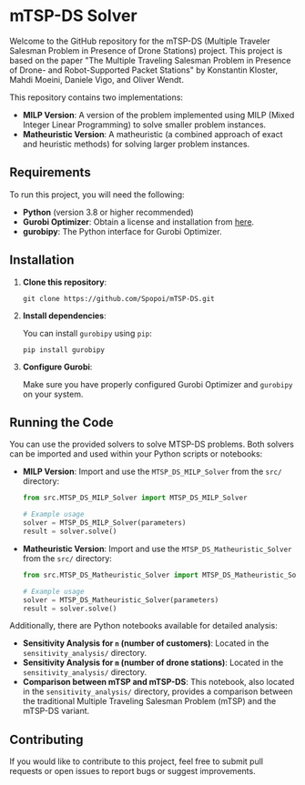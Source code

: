 # mTSP-DS Solver

Welcome to the GitHub repository for the mTSP-DS (Multiple Traveler Salesman Problem in Presence of Drone Stations) project. This project is based on the paper "The Multiple Traveling Salesman Problem in Presence of Drone- and Robot-Supported Packet Stations" by Konstantin Kloster, Mahdi Moeini, Daniele Vigo, and Oliver Wendt.

This repository contains two implementations:

- **MILP Version**: A version of the problem implemented using MILP (Mixed Integer Linear Programming) to solve smaller problem instances.
- **Matheuristic Version**: A matheuristic (a combined approach of exact and heuristic methods) for solving larger problem instances.

## Requirements

To run this project, you will need the following:

- **Python** (version 3.8 or higher recommended)
- **Gurobi Optimizer**: Obtain a license and installation from [here](https://www.gurobi.com/downloads/).
- **gurobipy**: The Python interface for Gurobi Optimizer.

## Installation

1. **Clone this repository**:

    ```shell
    git clone https://github.com/Spopoi/mTSP-DS.git
    ```

2. **Install dependencies**:

    You can install `gurobipy` using `pip`:

    ```shell
    pip install gurobipy
    ```

3. **Configure Gurobi**:

    Make sure you have properly configured Gurobi Optimizer and `gurobipy` on your system.

## Running the Code

You can use the provided solvers to solve MTSP-DS problems. Both solvers can be imported and used within your Python scripts or notebooks:

- **MILP Version**: Import and use the `MTSP_DS_MILP_Solver` from the `src/` directory:

    ```python
    from src.MTSP_DS_MILP_Solver import MTSP_DS_MILP_Solver

    # Example usage
    solver = MTSP_DS_MILP_Solver(parameters)
    result = solver.solve()
    ```

- **Matheuristic Version**: Import and use the `MTSP_DS_Matheuristic_Solver` from the `src/` directory:

    ```python
    from src.MTSP_DS_Matheuristic_Solver import MTSP_DS_Matheuristic_Solver

    # Example usage
    solver = MTSP_DS_Matheuristic_Solver(parameters)
    result = solver.solve()
    ```
Additionally, there are Python notebooks available for detailed analysis:

- **Sensitivity Analysis for `n` (number of customers)**: Located in the `sensitivity_analysis/` directory.
- **Sensitivity Analysis for `m` (number of drone stations)**: Located in the `sensitivity_analysis/` directory.
- **Comparison between mTSP and mTSP-DS**: This notebook, also located in the `sensitivity_analysis/` directory, provides a comparison between the traditional Multiple Traveling Salesman Problem (mTSP) and the mTSP-DS variant.

## Contributing

If you would like to contribute to this project, feel free to submit pull requests or open issues to report bugs or suggest improvements.
